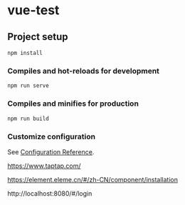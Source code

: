 # vue-test

## Project setup
```
npm install
```

### Compiles and hot-reloads for development
```
npm run serve
```

### Compiles and minifies for production
```
npm run build
```

### Customize configuration
See [Configuration Reference](https://cli.vuejs.org/config/).



https://www.taptap.com/

https://element.eleme.cn/#/zh-CN/component/installation

http://localhost:8080/#/login